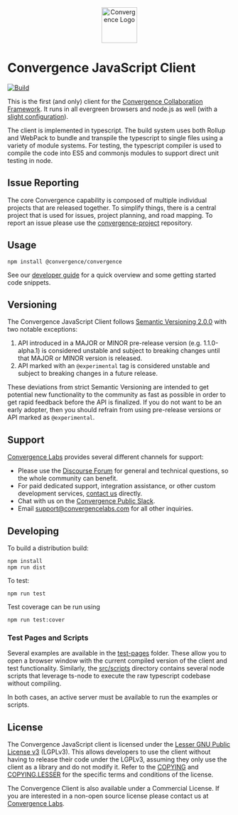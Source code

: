 <div align="center">
  <img  alt="Convergence Logo" height="80" src="https://convergence.io/assets/img/convergence-logo.png" >
</div>

# Convergence JavaScript Client
[![Build](https://github.com/convergencelabs/convergence-client-javascript/actions/workflows/build.yml/badge.svg)](https://github.com/convergencelabs/convergence-client-javascript/actions/workflows/build.yml)

This is the first (and only) client for the [Convergence Collaboration Framework](https://convergence.io).  It runs in all evergreen browsers and node.js as well (with a [slight configuration](https://docs.convergence.io/guide/getting-started.html)).

The client is implemented in typescript.  The build system uses both Rollup and WebPack to bundle and transpile the typescript to single files using a variety of module systems.  For testing, the typescript compiler is used to compile the code into ES5 and commonjs modules to support direct unit testing in node.

## Issue Reporting
The core Convergence capability is composed of multiple individual projects that are released together. To simplify things, there is a central project that is used for issues, project planning, and road mapping.  To report an issue please use the [convergence-project](https://github.com/convergencelabs/convergence-project) repository.

## Usage

```
npm install @convergence/convergence
```

See our [developer guide](https://docs.convergence.io/guide/getting-started.html) for a quick overview and some getting started code snippets.

## Versioning
The Convergence JavaScript Client follows [Semantic Versioning 2.0.0](https://semver.org/spec/v2.0.0.html) with two notable exceptions:

1. API introduced in a MAJOR or MINOR pre-release version (e.g. 1.1.0-alpha.1) is considered unstable and subject to breaking changes until that MAJOR or MINOR version is released.
2. API marked with an `@experimental` tag is considered unstable and subject to breaking changes in a future release.

These deviations from strict Semantic Versioning are intended to get potential new functionality to the community as fast as possible in order to get rapid feedback before the API is finalized. If you do not want to be an early adopter, then you should refrain from using pre-release versions or API marked as `@experimental`.

## Support

[Convergence Labs](https://convergencelabs.com) provides several different channels for support:

- Please use the [Discourse Forum](https://forum.convergence.io) for general and technical questions, so the whole community can benefit.
- For paid dedicated support, integration assistance, or other custom development services, [contact us](https://convergence.io/contact-sales/) directly.
- Chat with us on the [Convergence Public Slack](https://slack.convergence.io).
- Email <support@convergencelabs.com> for all other inquiries.


## Developing
To build a distribution build:
```
npm install
npm run dist
```

To test:
```
npm run test
```

Test coverage can be run using
```
npm run test:cover
```

### Test Pages and Scripts
Several examples are available in the [test-pages](test-pages) folder. These allow you to open a browser window with the current compiled version of the client and test functionality. Similarly, the [src/scripts](src/scripts) directory contains several node scripts that leverage ts-node to execute the raw typescript codebase without compiling.

In both cases, an active server must be available to run the examples or scripts.


## License
The Convergence JavaScript client is licensed under the [Lesser GNU Public License v3](COPYING.LESSER) (LGPLv3). This allows developers to use the client without having to release their code under the LGPLv3, assuming they only use the client as a library and do not modify it. Refer to the [COPYING](COPYING) and [COPYING.LESSER](COPYING.LESSER) for the specific terms and conditions of the license.

The Convergence Client is also available under a Commercial License. If you are interested in a non-open source license please contact us at [Convergence Labs](https://convergencelabs.com).
